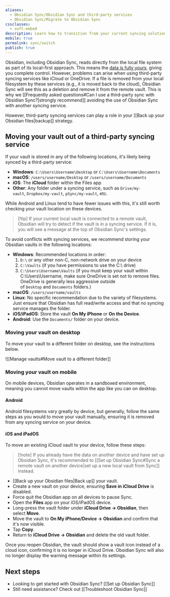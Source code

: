 ```yaml
---
aliases:
  - Obsidian Sync/Obsidian Sync and third-party services
  - Obsidian Sync/Migrate to Obsidian Sync
cssclasses:
  - soft-embed
description: Learn how to transition from your current syncing solution to Obsidian Sync.
mobile: true
permalink: sync/switch
publish: true
---
```

Obsidian, including Obsidian Sync, reads directly from the local file system as part of its local-first approach. This means the [data is fully yours](https://obsidian.md/about), giving you complete control. However, problems can arise when using third-party syncing services like iCloud or OneDrive. If a file is removed from your local filesystem by these services (e.g., it is moved back to the cloud), Obsidian Sync will see this as a deletion and remove it from the remote vault. This is why we [[Frequently asked questions#Can I use a third-party sync with Obsidian Sync?|strongly recommend]] avoiding the use of Obsidian Sync with another syncing service.

However, third-party syncing services can play a role in your [[Back up your Obsidian files|backup]] strategy.

## Moving your vault out of a third-party syncing service

If your vault is stored in any of the following locations, it's likely being synced by a third-party service:

- **Windows**: `C:\Users\Username\Desktop` or `C:\Users\Username\Documents`
- **macOS**: `/users/username/Desktop` or `/users/username/Documents`
- **iOS**: The **iCloud** folder within the Files app
- **Other**: Any folder under a syncing service, such as `Drive/my-vault`, `Dropbox/my-vault`, `pSync/my-vault`, etc.

While Android and Linux tend to have fewer issues with this, it's still worth checking your vault location on these devices.

> [!tip] If your current local vault is connected to a remote vault, Obsidian will try to detect if the vault is in a syncing service. If it is, you will see a message at the top of Obsidian Sync's settings.

To avoid conflicts with syncing services, we recommend storing your Obsidian vaults in the following locations:

- **Windows**: Recommended locations in order:
    1. `D:\` or any other non-C, non-network drive on your device
    2. `C:\Vaults` (if you have permissions to use the C:\ drive)
    3. `C:\Users\Username\Vaults` (if you must keep your vault within C:\Users\Username, make sure OneDrive is set not to remove files. OneDrive is generally less aggressive outside of `Desktop` and `Documents` folders.)
- **macOS**: `/users/username/vaults`
- **Linux**: No specific recommendation due to the variety of filesystems. Just ensure that Obsidian has full read/write access and that no syncing service manages the folder.
- **iOS/iPadOS**: Store the vault **On My iPhone** or **On the Device**.
- **Android**: Use the `Documents/` folder on your device.

### Moving your vault on desktop

To move your vault to a different folder on desktop, see the instructions below.

![[Manage vaults#Move vault to a different folder]]

### Moving your vault on mobile

On mobile devices, Obsidian operates in a sandboxed environment, meaning you cannot move vaults within the app like you can on desktop.

#### Android

Android filesystems vary greatly by device, but generally, follow the same steps as you would to move your vault manually, ensuring it is removed from any syncing service on your device.

#### iOS and iPadOS

To move an existing iCloud vault to your device, follow these steps:

> [!note] If you already have the data on another device and have set up Obsidian Sync, it's recommended to [[Set up Obsidian Sync#Sync a remote vault on another device|set up a new local vault from Sync]] instead.

- [[Back up your Obsidian files|Back up]] your vault.
- Create a new vault on your device, ensuring **Save in iCloud Drive** is disabled.
- Force quit the Obsidian app on all devices to pause Sync.
- Open the **Files** app on your iOS/iPadOS device.
- Long-press the vault folder under **iCloud Drive → Obsidian**, then select **Move**.
- Move the vault to **On My iPhone/Device → Obsidian** and confirm that it's now visible.
- Tap **Copy**.
- Return to **iCloud Drive → Obsidian** and delete the old vault folder.

Once you reopen Obsidian, the vault should show a vault icon instead of a cloud icon, confirming it is no longer in iCloud Drive. Obsidian Sync will also no longer display the warning message within its settings.

## Next steps

- Looking to get started with Obsidian Sync? [[Set up Obsidian Sync]]
- Still need assistance? Check out [[Troubleshoot Obsidian Sync]]

